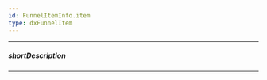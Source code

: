 ```yaml
---
id: FunnelItemInfo.item
type: dxFunnelItem
---
```

---
##### shortDescription
<!-- Description goes here -->

---
<!-- Description goes here -->
